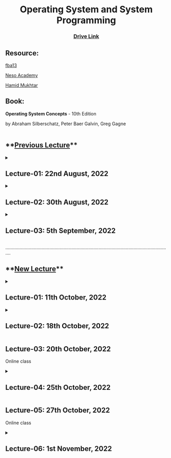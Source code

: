 <h1 align="center">Operating System and System Programming</h1>
<h3 align="center"> <a href="https://drive.google.com/drive/u/0/folders/1ipS8U50KywocfKG1-dZfjWogO1PYDndL" title="Drive Link of OS"><ins>Drive Link</ins></a> </h3>

<h2>Resource:</h2>

[fba13](https://www.youtube.com/watch?v=tBVWKGBAeQ8&list=PLJW6cU20q-SNCeRTbz3gOO6MMJb5C3tNO)

[Neso Academy](https://www.youtube.com/watch?v=vBURTt97EkA&list=PLBlnK6fEyqRiVhbXDGLXDk_OQAeuVcp2O)

[Hamid Mukhtar](https://www.youtube.com/playlist?list=PLBpMYKycVdGb3tlVlmR9Rmx47p6UOVp7W)

<h2>Book:</h2>

**Operating System Concepts** - 10th Edition

by Abraham Silberschatz, Peter Baer Galvin, Greg Gagne
<br><br>

<h2>**<u>Previous Lecture</u>**</h2>

<details><summary><h2>Lecture-01: 22nd August, 2022</h2></summary>

- What is OS?

</details>

<details><summary><h2>Lecture-02: 30th August, 2022</h2></summary>

- Operating System Service
- System Call Implementation
- Api - System Call - Os relationship
- System Call Parameter Passing
- <details><summary>Types of System Call</summary>

    - Process Control
    - File Management
    - Device Management
    - Information Maintainance
    - Communications
    - Protection
    </details>
- System Programs
- Operating System Design and Implementation

</details>

<details><summary><h2>Lecture-03: 5th September, 2022</h2></summary>

<b>Process</b>
- <details><summary>Concepts</summary>

    - Process is a program in execution, process execution must progress in sequential fashion. Process has multiple parts:
        - Program Code
        - Program Counter
        - Stack containing temp data
        - Data section containing Global Variables
        - Heap containing memory dynamically allocated during runtime
    </details>
- <details><summary>State</summary>

    - New: Process being created
    - Running: Instructions being executed
    - Waiting: for some event to occur
    - Ready: ready to be assigned to a processor
    - Terminated: the process has finished execution

    New, Ready state: waiting for CPU<br>
    Waiting state: for others
    </details>
- <details><summary>Task Control Block(PCB)</summary>

    - State
    - Program Counter: Location of the next instruction to be executed.
    - CPU Register: Contents of all process-centric registers.
    - CPU Scheduling Information: Priorities, Scheduling queue pointers
    - Memory Management Information: Memory allocated to the process.
    - Accounting Information: CPU used, clock time elapsed since start, time limits.
    - I/O status Information: I/O device allocated to process, list of open files.
    </details>
- <details><summary>Threads</summary>

    - So far, process has single thread of execution
    - If multiple program counter per process.
        - Multiple locations can execute at once.
        - Multiple threads of control.
        - Save thread details.
    </details>
- Process Scheduling
    - Maximize CPU use, quickly switch processes onto CPU for time sharing.
- <details><summary>Multiprocess Architecture</summary>

    - Google Chrome Browser is multiprocess with 3 categories
        - Browser Process
        - Render Process
        - Plug-in Process
    </details>
- Interprocess Communication
    - Shared Memory
    - Message Queue
- Cooperating Process


</details>


................................................................................................................................

<h2>**<u>New Lecture</u>**</h2>

<details><summary><h2>Lecture-01: 11th October, 2022</h2></summary>

<details><summary><b>Program</b></summary>

- Data: data management
- Code: data processing

<blockquote>
Program is in disk. Need reference of it.<br>
Programs becomes slow if IO instructions are more.

Resource - Memory, Program<br>
Memory - Active, Passive.<br>
Input depends on user, output depends on system.
</blockquote>
</details>

<details><summary><b>Safety</b></summary>

- Overall System
- Individual (Program level)
</details>

<details><summary><b>File Size</b></summary>

- File size = content + basic properties.
- Txt file -> docx file, size ↑ (metadata of each character - font, color etc.)
- Each file has minimum size even without content.
</details>

<details><summary><b>Process</b></summary>

<blockquote>
Did process quit wiliingly or forcefully interrupted?<br>
Interrupt when process with more priority comes, or in Round Robin when time slice is over.

Properties of process(state, register) needs to be preserved.<br>
Context switching needs time.
</blockquote>
</details>

Cache management
- To mitigate CPU-Memory gap:
- For faster access.

Memory management is everything.
</details>

<details><summary><h2>Lecture-02: 18th October, 2022</h2></summary>

<details><summary><b>Process Switching</b></summary>

<blockquote>
Housekeeping Task done by OS (Overhead for System)<br>
The more task & resource used, the more time to switch process.

Cpu is working, though from user perspective, it seems idle.<br><br>
Background: System(OS)<br>
Utility(anitvirus) & application software are background for user, but foreground for system.
</blockquote>
</details>

<details><summary><b>Throughput</b></summary>

<blockquote>
Not all job are same, neither their purpose.<br><br>
If one file of 20 mb is sent 5 times, total sent 100mb.<br>
But Throughput is 20mb - the amount done.
<br>Throughput is efficiency. If output increase, so does throughput.
</blockquote>
</details>

<details><summary><b>Assigning Process</b></summary>

<blockquote>
CPU needs to remain busy. So, push process in ready queue.<br>
Scheduler maintains process that will be assigned to CPU.

<b>Long Term Scheduler</b> assign process.

Though storage is increasing, complexity of process also increases.<br>
For that, MidTerm Scheduler.
</blockquote>
</details>

<b>Degree of MultiProgramming</b>

> Batch file - Job File<br>
> Exe File - Program File

<b>Try: Ctrl + Alt + Del</b>

</details>

<h2>Lecture-03: 20th October, 2022</h2>

Online class

<details><summary><h2>Lecture-04: 25th October, 2022</h2></summary>

<details><summary><b>Process Dependency</b></summary>

<blockquote>
Process may be dependent or independent. If dependent, need to share data.<br>
Code sharing easy, data sharing complicated.<br>
<br>If writing is not complete, giving read mode access can cause inconsistenct data to be read.<br>
<br>
If write mode access is given to multiple process, need to keep track and combine them. Complexity increases.
</blockquote>
</details>

<details><summary><b>Co-operating Process</b></summary>

- Information sharing - Global Variable.
- Computation Speed up - Merge Sort.
- Modularity - define in sub task (part of program).
- Convenience - Single data, sharing with all.
</details>

<details><summary><b>Producer - Consumer [Handshaking]</b></summary>

- Use Buffer
- Bounded: Array
- Unbounded: List, memory that are dynamically allocated

> All output devices are Consumer, all input devices are Producer.
</details>

<b>Interprocess Communication</b>
- Parameter Passing
- Message sharing

<details><summary><b>Remote</b></summary>

- network
- Unique Identification (URL)

<blockquote>
Each process has process ID. But it is local to machine.
<br>User Pc is destination. All different tabs are process.

Via IP, network is detected. IPV4: 32bit, IPV6: 128bit
<br>Then service based Id. Now nearly all program are network oriented.
</blockquote>
</details>

<b>Web server:</b>
> Makes environment/platform ready.<br>
> Server needs to host service that it wishes to provide.

<details><summary><b>Browsing</b></summary>

<blockquote>
Via Terminal, Technical browsing.<br>
Browser provides internet service.

Https, Ftp are different service. Browser provides them.

If file is not fully downloaded, it cannot be viewed.
<br>But, web page can be viewed - the portion that has been loaded.

`WPS` app provides browsing capability.
</blockquote>
</details>

<details><summary><b>Socket = IP + Port Number </b></summary>

IP ~ digit (low level), DNS ~ Name (high level)

- MAC (easy for machine)
- IP
- DNS (easy for user)
</details>

</details>

<h2>Lecture-05: 27th October, 2022</h2>

Online class

<details><summary><h2>Lecture-06: 1st November, 2022</h2></summary>

<b>Chapter 5: CPU Scheduling</b>

<b>Priority Scheduling</b>

To shutdown PC
- Command line/gui/ctrl+alt+f4
- Pull out cable
- Press Power Button (works in micro-processor level)

Aging:

- Waiting process will get chance, as their priority increases as time increases.

<b>Example of Priority Scheduling</b>

<details><summary><b>Round Robin</b></summary>

- Time Quantum
- n process after n iterations will get 1 chance
- Waiting time is distributed, Response time better
- If the only process in a queue needs 12 unit time & slot for each process is 2 unit, the process will be assigned 6 times. Though it is ok if task switching is negligible.
</details>

<br>
All methods has advantage & disadvantages

First Come First Service
- Simplistic, no calculation required. All rest methods need to manage, monitor, calculate.

Round Robin
- After time limit is over, should the process be assigned again or is it done? Willingly replace or not?

<b>Define appropriate Priority Scheduling</b>

<b>Multi-level Queue</b>

Foreground - RR (User process, Response important, so RR method important, all rest method will increase waiting time.)

Background - FCFS (All task are of similar level, length. Scope to justify if methods other than FCFS is used.)

Explain logically your opinion.
Whether you agree or not?

Some System Process

- memory allocoate
- invalid operation
- garbage collection

here priority of invalid operation is most.
<br>Garbage collection depends on situation.
<br>Invalid operation is checked always.

So these are in different queue. If in same queue, different priority.

<b>NEXT CLASS: QUIZ on PROCESS. 20 marks</b>

</details>